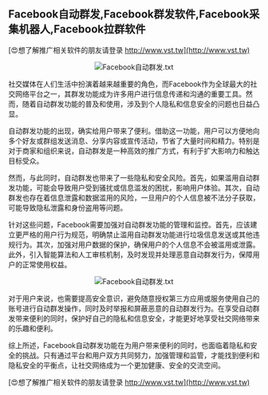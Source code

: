 ## **Facebook自动群发,Facebook群发软件,Facebook采集机器人,Facebook拉群软件**

[😍想了解推广相关软件的朋友请登录 http://www.vst.tw](http://www.vst.tw)

 <center><img src="https://vst.tw/MP4/tuiguang/png/6.png" alt="Facebook自动群发.txt"></center>

社交媒体在人们生活中扮演着越来越重要的角色，而Facebook作为全球最大的社交网络平台之一，其群发功能成为许多用户进行信息传递和沟通的重要工具。然而，随着自动群发功能的普及和使用，涉及到个人隐私和信息安全的问题也日益凸显。

自动群发功能的出现，确实给用户带来了便利。借助这一功能，用户可以方便地向多个好友或群组发送消息、分享内容或宣传活动，节省了大量时间和精力。特别是对于商家和组织来说，自动群发是一种高效的推广方式，有利于扩大影响力和触达目标受众。

然而，与此同时，自动群发也带来了一些隐私和安全风险。首先，如果滥用自动群发功能，可能会导致用户受到骚扰或信息滥发的困扰，影响用户体验。其次，自动群发也存在着信息泄露和数据滥用的风险，一旦用户的个人信息被不法分子获取，可能导致隐私泄露和身份盗用等问题。

针对这些问题，Facebook需要加强对自动群发功能的管理和监控。首先，应该建立更严格的用户行为规范，明确禁止滥用自动群发功能进行垃圾信息发送或其他违规行为。其次，加强对用户数据的保护，确保用户的个人信息不会被滥用或泄露。此外，引入智能算法和人工审核机制，及时发现并处理恶意自动群发行为，保障用户的正常使用权益。

 <center><img src="https://vst.tw/MP4/tuiguang/png/6.png" alt="Facebook自动群发.txt"></center>

对于用户来说，也需要提高安全意识，避免随意授权第三方应用或服务使用自己的账号进行自动群发操作，同时及时举报和屏蔽恶意的自动群发行为。在享受自动群发带来便利的同时，保护好自己的隐私和信息安全，才能更好地享受社交网络带来的乐趣和便利。

综上所述，Facebook自动群发功能在为用户带来便利的同时，也面临着隐私和安全的挑战。只有通过平台和用户双方共同努力，加强管理和监管，才能找到便利和隐私安全的平衡点，让社交网络成为一个更加健康、安全的交流空间。

[😍想了解推广相关软件的朋友请登录 http://www.vst.tw](http://www.vst.tw)



